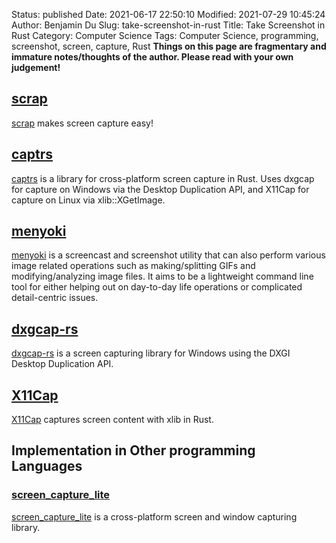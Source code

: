 Status: published
Date: 2021-06-17 22:50:10
Modified: 2021-07-29 10:45:24
Author: Benjamin Du
Slug: take-screenshot-in-rust
Title: Take Screenshot in Rust
Category: Computer Science
Tags: Computer Science, programming, screenshot, screen, capture, Rust
**Things on this page are fragmentary and immature notes/thoughts of the author. Please read with your own judgement!**

## [scrap](https://crates.io/crates/scrap)
[scrap](https://crates.io/crates/scrap)
makes screen capture easy!

## [captrs](https://crates.io/crates/captrs)
[captrs](https://crates.io/crates/captrs)
is a library for cross-platform screen capture in Rust. 
Uses dxgcap for capture on Windows via the Desktop Duplication API, 
and X11Cap for capture on Linux via xlib::XGetImage.

## [menyoki](https://github.com/orhun/menyoki)
[menyoki](https://github.com/orhun/menyoki)
is a screencast and screenshot utility 
that can also perform various image related operations 
such as making/splitting GIFs and modifying/analyzing image files. 
It aims to be a lightweight command line tool 
for either helping out on day-to-day life operations or complicated detail-centric issues. 

## [dxgcap-rs](https://github.com/bryal/dxgcap-rs)
[dxgcap-rs](https://github.com/bryal/dxgcap-rs)
is a screen capturing library for Windows using the DXGI Desktop Duplication API.

## [X11Cap](https://github.com/bryal/X11Cap)
[X11Cap](https://github.com/bryal/X11Cap)
captures screen content with xlib in Rust.

## Implementation in Other programming Languages

### [screen_capture_lite](https://github.com/smasherprog/screen_capture_lite)
[screen_capture_lite](https://github.com/smasherprog/screen_capture_lite)
is a cross-platform screen and window capturing library.

